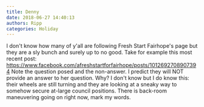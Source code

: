 ```yaml
---
title: Denny
date: 2018-06-27 14:40:13
authors: Ripp
categories: Holiday
---
```


 I don't know how many of y'all are following Fresh Start Fairhope's page but they are a sly bunch and surely up to no good.  Take for example this most recent post:  https://www.facebook.com/afreshstartforfairhope/posts/1012692708907394  Note the question posed and the non-answer.  I predict they will NOT provide an answer to her question. Why?  I don't know but I do know this:  their wheels are still turning and they are looking at a sneaky way to somehow secure at-large council positions.  There is back-room maneuvering going on right now, mark my words.